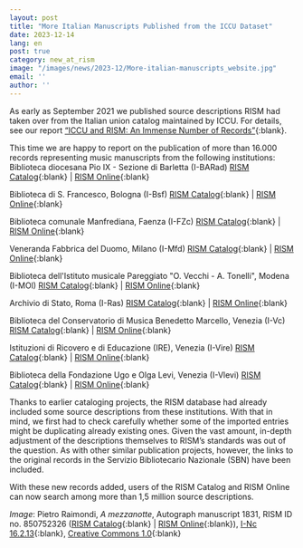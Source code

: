 ```yaml
---
layout: post
title: "More Italian Manuscripts Published from the ICCU Dataset"
date: 2023-12-14
lang: en
post: true
category: new_at_rism
image: "/images/news/2023-12/More-italian-manuscripts_website.jpg"
email: ''
author: ''
---
```


As early as September 2021 we published source descriptions RISM had taken over from the Italian union catalog maintained by ICCU. For details, see our report [“ICCU and RISM: An Immense Number of Records”](https://rism.info/new_at_rism/2021/09/06/iccu_and_rism_an_immense_number_of_records.html){:blank}.

This time we are happy to report on the publication of more than 16.000 records representing music manuscripts from the following institutions:\
Biblioteca diocesana Pio IX - Sezione di Barletta (I-BARad) [RISM Catalog](https://opac.rism.info/search?View=rism&siglum=I-BARad){:blank} \| [RISM Online](https://rism.online/institutions/30004629){:blank} 

Biblioteca di S. Francesco, Bologna (I-Bsf) [RISM Catalog](https://opac.rism.info/search?View=rism&siglum=I-Bsf){:blank} \| [RISM Online](https://rism.online/institutions/30001743){:blank} 

Biblioteca comunale Manfrediana, Faenza (I-FZc) [RISM Catalog](https://opac.rism.info/search?View=rism&siglum=I-FZc){:blank} \| [RISM Online](https://rism.online/institutions/30000142){:blank} 

Veneranda Fabbrica del Duomo, Milano (I-Mfd) [RISM Catalog](https://opac.rism.info/search?View=rism&siglum=I-Mfd){:blank} \| [RISM Online](https://rism.online/institutions/30003081){:blank} 

Biblioteca dell'Istituto musicale Pareggiato "O. Vecchi - A. Tonelli", Modena (I-MOl) [RISM Catalog](https://opac.rism.info/search?View=rism&siglum=I-MOl){:blank} \| [RISM Online](https://rism.online/institutions/30001839){:blank}

Archivio di Stato, Roma (I-Ras) [RISM Catalog](https://opac.rism.info/search?View=rism&siglum=I-Ras){:blank} \| [RISM Online](https://rism.online/institutions/30000144){:blank} 

Biblioteca del Conservatorio di Musica Benedetto Marcello, Venezia (I-Vc) [RISM Catalog](https://opac.rism.info/search?View=rism&siglum=I-Vc){:blank} \| [RISM Online](https://rism.online/institutions/30001975){:blank}  

Istituzioni di Ricovero e di Educazione (IRE), Venezia (I-Vire) [RISM Catalog](https://opac.rism.info/search?View=rism&siglum=I-Vire){:blank} \| [RISM Online](https://rism.online/institutions/30003941){:blank}

Biblioteca della Fondazione Ugo e Olga Levi, Venezia (I-Vlevi) [RISM Catalog](https://opac.rism.info/search?View=rism&siglum=I-Vlevi){:blank} \| [RISM Online](https://rism.online/institutions/30000251){:blank}

Thanks to earlier cataloging projects, the RISM database had already included some source descriptions from these institutions. With that in mind, we first had to check carefully whether some of the imported entries might be duplicating already existing ones. Given the vast amount, in-depth adjustment of the descriptions themselves to RISM’s standards was out of the question. As with other similar publication projects, however, the links to the original records in the Servizio Bibliotecario Nazionale (SBN) have been included.

With these new records added, users of the RISM Catalog and RISM Online can now search among more than 1,5 million source descriptions.

_Image_: Pietro Raimondi, _A mezzanotte_, Autograph manuscript 1831, RISM ID no. 850752326 ([RISM Catalog](https://opac.rism.info/search?id=850752326&View=rism){:blank} \| [RISM Online](https://rism.online/sources/850752326){:blank}), [I-Nc 16.2.13](http://www.internetculturale.it/jmms/iccuviewer/iccu.jsp?id=oai%3Awww.internetculturale.sbn.it%2FTeca%3A20%3ANT0000%3AIT%5C%5CICCU%5C%5CMSM%5C%5C0146950){:blank}, [Creative Commons 1.0](http://wiki.creativecommons.org/Publicdomain/zero/1.0/LegalText_%28Italian%29){:blank}
